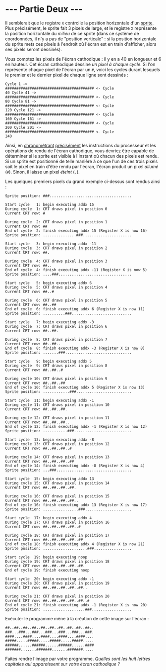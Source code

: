 # --- Partie Deux ---

Il semblerait que le registre `X` controlle la position horizontale d'un [sprite](https://fr.wikipedia.org/wiki/Sprite_(jeu_vid%C3%A9o)). Plus précisément, le sprite fait 3 pixels de large, et le registre `X` représente la position horizontale du *milieu* de ce sprite (dans ce système de coordonnées, il n'y a pas de "position verticale" : si la position horizontale du sprite mets ces pixels à l'endroit où l'écran est en train d'afficher, alors ses pixels seront dessinés).

Vous comptez les pixels de l'écran cathodique : il y en a 40 en longueur et 6 en hauteur. Cet écran cathodique dessine *un pixel à chaque cycle*. Si l'on représente chaque pixel de l'écran par un `#`, voici les cycles durant lesquels le premier et le dernier pixel de chaque ligne sont dessinés :

<code><pre>Cycle   1 -> <em>#</em>######################################<em>#</em> <- Cycle  40
Cycle  41 -> <em>#</em>######################################<em>#</em> <- Cycle  80
Cycle  81 -> <em>#</em>######################################<em>#</em> <- Cycle 120
Cycle 121 -> <em>#</em>######################################<em>#</em> <- Cycle 160
Cycle 161 -> <em>#</em>######################################<em>#</em> <- Cycle 200
Cycle 201 -> <em>#</em>######################################<em>#</em> <- Cycle 240</pre></code>

Ainsi, en [chronométrant](https://en.wikipedia.org/wiki/Racing_the_Beam) [précisément](https://www.youtube.com/watch?v=sJFnWZH5FXc) les instructions du processeur et les opérations de rendu de l'écran cathodique, vous devriez être capable de déterminer si le sprite est visible à l'instant où chacun des pixels est rendu. Si un sprite est positionné de telle manière à ce que l'un de ces trois pixels soit le pixel en train d'être rendu par l'écran, l'écran produit un pixel *allumé* (`#`). Sinon, il laisse un pixel *éteint* (`.`).

Les quelques premiers pixels du grand exemple ci-dessus sont rendus ainsi :

```crtReport
Sprite position: ###.....................................

Start cycle   1: begin executing addx 15
During cycle  1: CRT draws pixel in position 0
Current CRT row: #

During cycle  2: CRT draws pixel in position 1
Current CRT row: ##
End of cycle  2: finish executing addx 15 (Register X is now 16)
Sprite position: ...............###......................

Start cycle   3: begin executing addx -11
During cycle  3: CRT draws pixel in position 2
Current CRT row: ##.

During cycle  4: CRT draws pixel in position 3
Current CRT row: ##..
End of cycle  4: finish executing addx -11 (Register X is now 5)
Sprite position: ....###.................................

Start cycle   5: begin executing addx 6
During cycle  5: CRT draws pixel in position 4
Current CRT row: ##..#

During cycle  6: CRT draws pixel in position 5
Current CRT row: ##..##
End of cycle  6: finish executing addx 6 (Register X is now 11)
Sprite position: ..........###...........................

Start cycle   7: begin executing addx -3
During cycle  7: CRT draws pixel in position 6
Current CRT row: ##..##.

During cycle  8: CRT draws pixel in position 7
Current CRT row: ##..##..
End of cycle  8: finish executing addx -3 (Register X is now 8)
Sprite position: .......###..............................

Start cycle   9: begin executing addx 5
During cycle  9: CRT draws pixel in position 8
Current CRT row: ##..##..#

During cycle 10: CRT draws pixel in position 9
Current CRT row: ##..##..##
End of cycle 10: finish executing addx 5 (Register X is now 13)
Sprite position: ............###.........................

Start cycle  11: begin executing addx -1
During cycle 11: CRT draws pixel in position 10
Current CRT row: ##..##..##.

During cycle 12: CRT draws pixel in position 11
Current CRT row: ##..##..##..
End of cycle 12: finish executing addx -1 (Register X is now 12)
Sprite position: ...........###..........................

Start cycle  13: begin executing addx -8
During cycle 13: CRT draws pixel in position 12
Current CRT row: ##..##..##..#

During cycle 14: CRT draws pixel in position 13
Current CRT row: ##..##..##..##
End of cycle 14: finish executing addx -8 (Register X is now 4)
Sprite position: ...###..................................

Start cycle  15: begin executing addx 13
During cycle 15: CRT draws pixel in position 14
Current CRT row: ##..##..##..##.

During cycle 16: CRT draws pixel in position 15
Current CRT row: ##..##..##..##..
End of cycle 16: finish executing addx 13 (Register X is now 17)
Sprite position: ................###.....................

Start cycle  17: begin executing addx 4
During cycle 17: CRT draws pixel in position 16
Current CRT row: ##..##..##..##..#

During cycle 18: CRT draws pixel in position 17
Current CRT row: ##..##..##..##..##
End of cycle 18: finish executing addx 4 (Register X is now 21)
Sprite position: ....................###.................

Start cycle  19: begin executing noop
During cycle 19: CRT draws pixel in position 18
Current CRT row: ##..##..##..##..##.
End of cycle 19: finish executing noop

Start cycle  20: begin executing addx -1
During cycle 20: CRT draws pixel in position 19
Current CRT row: ##..##..##..##..##..

During cycle 21: CRT draws pixel in position 20
Current CRT row: ##..##..##..##..##..#
End of cycle 21: finish executing addx -1 (Register X is now 20)
Sprite position: ...................###..................
```

Exécuter le programme mène à la création de cette image sur l'écran :

```crtDisplay
##..##..##..##..##..##..##..##..##..##..
###...###...###...###...###...###...###.
####....####....####....####....####....
#####.....#####.....#####.....#####.....
######......######......######......####
#######.......#######.......#######.....
```

Faites rendre l'image par votre programme. *Quelles sont les huit lettres capitales qui apparaissent sur votre écran cathodique ?*
